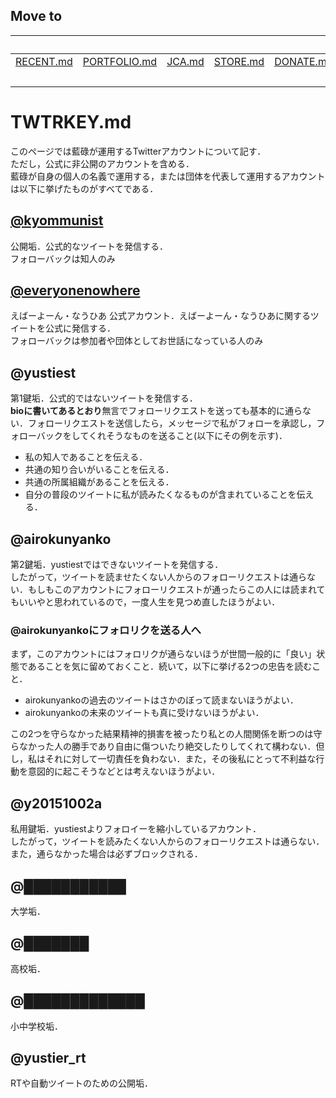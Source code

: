## Move to
||||||Here||
|:-:|:-:|:-:|:-:|:-:|:-:|:-:|
|[RECENT.md](https://github.com/yustier/yustier/blob/master/RECENT.md)|[PORTFOLIO.md](https://github.com/yustier/yustier/blob/master/PORTFOLIO.md)|[JCA.md](https://github.com/yustier/yustier/blob/master/JCA.md)|[STORE.md](https://github.com/yustier/yustier/blob/master/STORE.md)|[DONATE.md](https://github.com/yustier/yustier/blob/master/DONATE.md)|[ABOUT.md](https://github.com/yustier/yustier/blob/master/ABOUT.md)|[README.md](https://github.com/yustier/yustier/blob/master/README.md)|
||||||**TWTRKEY.md**||


# TWTRKEY.md

このページでは藍碌が運用するTwitterアカウントについて記す．  
ただし，公式に非公開のアカウントを含める．  
藍碌が自身の個人の名義で運用する，または団体を代表して運用するアカウントは以下に挙げたものがすべてである．

## [@kyommunist](https://twitter.com/kyommunist)
公開垢．公式的なツイートを発信する．  
フォローバックは知人のみ

## [@everyonenowhere](https://twitter.com/everyonenowhere)
えばーよーん・なうひあ 公式アカウント．えばーよーん・なうひあに関するツイートを公式に発信する．  
フォローバックは参加者や団体としてお世話になっている人のみ

## @yustiest
第1鍵垢．公式的ではないツイートを発信する．  
**bioに書いてあるとおり**無言でフォローリクエストを送っても基本的に通らない．フォローリクエストを送信したら，メッセージで私がフォローを承認し，フォローバックをしてくれそうなものを送ること(以下にその例を示す)．

- 私の知人であることを伝える．
- 共通の知り合いがいることを伝える．
- 共通の所属組織があることを伝える．
- 自分の普段のツイートに私が読みたくなるものが含まれていることを伝える．

## @airokunyanko
第2鍵垢．yustiestではできないツイートを発信する．  
したがって，ツイートを読ませたくない人からのフォローリクエストは通らない．もしもこのアカウントにフォローリクエストが通ったらこの人には読まれてもいいやと思われているので，一度人生を見つめ直したほうがよい．

### @airokunyankoにフォロリクを送る人へ
まず，このアカウントにはフォロリクが通らないほうが世間一般的に「良い」状態であることを気に留めておくこと．続いて，以下に挙げる2つの忠告を読むこと．
- airokunyankoの過去のツイートはさかのぼって読まないほうがよい．
- airokunyankoの未来のツイートも真に受けないほうがよい．

この2つを守らなかった結果精神的損害を被ったり私との人間関係を断つのは守らなかった人の勝手であり自由に傷ついたり絶交したりしてくれて構わない．但し，私はそれに対して一切責任を負わない．また，その後私にとって不利益な行動を意図的に起こそうなどとは考えないほうがよい．

## @y20151002a
私用鍵垢．yustiestよりフォロイーを縮小しているアカウント．  
したがって，ツイートを読みたくない人からのフォローリクエストは通らない．また，通らなかった場合は必ずブロックされる．

## @███████████
大学垢．

## @███████
高校垢．

## @█████████████
小中学校垢．

## @yustier_rt
RTや自動ツイートのための公開垢．


<!--
Copyright 2020 Airoku
-->
